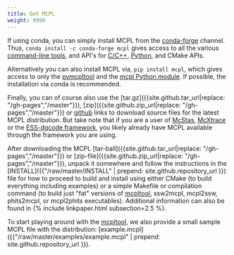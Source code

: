 ```yaml
---
title: Get MCPL
weight: 9999
---
```

If using conda, you can simply install MCPL from the [conda-forge](https://conda-forge.org/)
channel.  Thus, `conda install -c conda-forge mcpl` gives access to all the various
[command-line tools](LOCAL:usage_cmdline), and API's for [C/C++](LOCAL:usage_c),
[Python](LOCAL:usage_python), and CMake APIs.

Alternatively you can also install MCPL via, `pip install mcpl`, which gives
access to only the
[pymcpltool](LOCAL:usage_cmdline#extract-statistics-from-a-file) and the [mcpl
Python module](LOCAL:usage_python). If possible, the installation via conda is
recommended.


Finally, you can of course also use the [tar.gz]({{site.github.tar_url|replace: "/gh-pages","/master"}}),
 [zip]({{site.github.zip_url|replace: "/gh-pages","/master"}})
 or [github]({{site.github.repository_url}}) links
to download source files for the latest MCPL distribution. But take note that if you are a user
of [McStas](LOCAL:hooks_mcstas/), [McXtrace](LOCAL:hooks_mcxtrace/) or the
[ESS-dgcode framework](https://confluence.esss.lu.se/x/lgDD), you likely
already have MCPL available through the framework you are using.

After downloading the MCPL
[tar-ball]({{site.github.tar_url|replace: "/gh-pages","/master"}})
or [zip-file]({{site.github.zip_url|replace: "/gh-pages","/master"}}),
unpack it somewhere and follow the instructions in the
[INSTALL]({{"/raw/master/INSTALL" | prepend: site.github.repository_url }})
file for how to proceed to build and install using either CMake (to build
everything including examples) or a simple Makefile or compilation command (to
build just "fat" versions of [mcpltool](LOCAL:usage_cmdline/), ssw2mcpl,
mcpl2ssw, phits2mcpl, or mcpl2phits executables). Additional information can also be found in {% include linkpaper.html subsection=2.5 %}.

To start playing around with the [mcpltool](LOCAL:usage_cmdline/), we also provide a small sample MCPL file with the distribution: [example.mcpl]({{"/raw/master/examples/example.mcpl" | prepend: site.github.repository_url }}).
